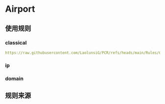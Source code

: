 # Airport

## 使用规则
### classical
```yaml
https://raw.githubusercontent.com/LaolunsiG/PCR/refs/heads/main/Rules/Clash.Meta/Airport/Airport-Classical.yaml
```

### ip

### domain

## 规则来源